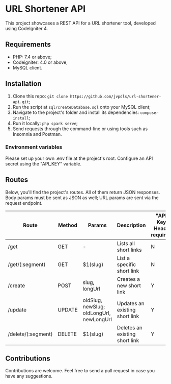 # URL Shortener API

This project showcases a REST API for a URL shortener tool, developed using CodeIgniter 4.

## Requirements

  - PHP: 7.4 or above;
  - Codeigniter: 4.0 or above;
  - MySQL client.

## Installation

1. Clone this repo: `git clone https://github.com/jvpdls/url-shortener-api.git`;
2. Run the script at `sql/createDatabase.sql` onto your MySQL client;
3. Navigate to the project's folder and install its dependencies: `composer install`;
4. Run it locally: `php spark serve`;
5. Send requests through the command-line or using tools such as Insomnia and Postman.

### Environment variables

Please set up your own .env file at the project's root. Configure an API secret using the "API_KEY" variable.

## Routes

Below, you'll find the project's routes. All of them return JSON responses. Body params must be sent as JSON as well; URL params are sent via the request endpoint.

| Route              | Method | Params                                   | Description                    | "API-Key" Header required? |
|--------------------|--------|------------------------------------------|--------------------------------|----------------------------|
| /get               | GET    | -                                        | Lists all short links          | N                          |
| /get/(:segment)    | GET    | $1(slug)                                 | List a specific short link     | N                          |
| /create            | POST   | slug, longUrl                            | Creates a new short link       | Y                          |
| /update            | UPDATE | oldSlug, newSlug; oldLongUrl, newLongUrl | Updates an existing short link | Y                          |
| /delete/(:segment) | DELETE | $1(slug)                                 | Deletes an existing short link | Y                          |

## Contributions

Contributions are welcome. Feel free to send a pull request in case you have any suggestions.
